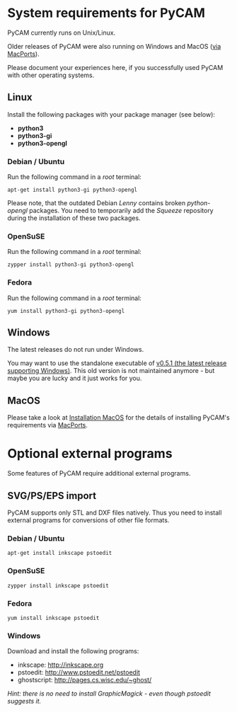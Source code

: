 System requirements for PyCAM
=============================

PyCAM currently runs on Unix/Linux.

Older releases of PyCAM were also running on Windows and MacOS ([via
MacPorts](http://sourceforge.net/projects/pycam/forums/forum/860183/topic/3800091)).

Please document your experiences here, if you successfully used PyCAM
with other operating systems.

Linux
-----

Install the following packages with your package manager (see below):

-   **python3**
-   **python3-gi**
-   **python3-opengl**

### Debian / Ubuntu

Run the following command in a *root* terminal:

    apt-get install python3-gi python3-opengl

Please note, that the outdated Debian *Lenny* contains broken *python-opengl* packages.
You need to temporarily add the *Squeeze* repository during the installation of these two packages.

### OpenSuSE

Run the following command in a *root* terminal:

    zypper install python3-gi python3-opengl

### Fedora

Run the following command in a *root* terminal:

    yum install python3-gi python3-opengl

Windows
-------

The latest releases do not run under Windows.

You may want to use the standalone executable of [v0.5.1 (the latest release supporting
Windows)](https://sourceforge.net/projects/pycam/files/pycam/0.5.1/). This old version is not
maintained anymore - but maybe you are lucky and it just works for you.


MacOS
-----

Please take a look at [Installation MacOS](installation-macos.md)
for the details of installing PyCAM's requirements via
[MacPorts](http://www.macports.org/).


Optional external programs
==========================

Some features of PyCAM require additional external programs.


SVG/PS/EPS import
-----------------

PyCAM supports only STL and DXF files natively. Thus you need to install
external programs for conversions of other file formats.

### Debian / Ubuntu

    apt-get install inkscape pstoedit

### OpenSuSE

    zypper install inkscape pstoedit

### Fedora

    yum install inkscape pstoedit

### Windows

Download and install the following programs:

* inkscape: <http://inkscape.org>
* pstoedit: <http://www.pstoedit.net/pstoedit>
* ghostscript: <http://pages.cs.wisc.edu/~ghost/>

*Hint: there is no need to install GraphicMagick - even though pstoedit
suggests it.*
